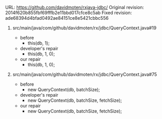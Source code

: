 URL: https://github.com/davidmoten/rxjava-jdbc/
Original revision: 2014f620b855fbf69fffb2e11bbd017cfce8c5ab
Fixed revision: ade68394d4bfad0492ae84151ce8e5421cbbc556

1. src/main/java/com/github/davidmoten/rx/jdbc/QueryContext.java#19
    - before
       - this(db, 1);
    - developer's repair
       - this(db, 1, 0);
    - our repair 
       - this(db, 1, 0);

2. src/main/java/com/github/davidmoten/rx/jdbc/QueryContext.java#75
    - before
       - new QueryContext(db, batchSize);
    - developer's repair
       - new QueryContext(db, batchSize, fetchSize);
    - our repair 
       - new QueryContext(db, batchSize, fetchSize);
